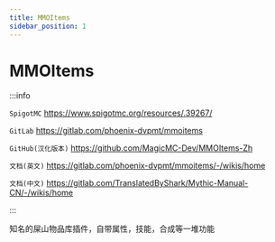 ```yaml
---
title: MMOItems
sidebar_position: 1
---
```


# MMOItems

:::info

`SpigotMC` https://www.spigotmc.org/resources/.39267/

`GitLab` https://gitlab.com/phoenix-dvpmt/mmoitems

`GitHub(汉化版本)` https://github.com/MagicMC-Dev/MMOItems-Zh

`文档(英文)` https://gitlab.com/phoenix-dvpmt/mmoitems/-/wikis/home

`文档(中文)` https://gitlab.com/TranslatedByShark/Mythic-Manual-CN/-/wikis/home

:::

知名的屎山物品库插件，自带属性，技能，合成等一堆功能
